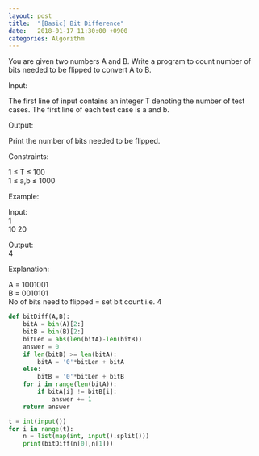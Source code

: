 ```yaml
---
layout: post
title:  "[Basic] Bit Difference"
date:   2018-01-17 11:30:00 +0900
categories: Algorithm
---
```


You are given two numbers A and B. Write a program to count number of bits needed to be flipped to convert A to B.

Input:

The first line of input contains an integer T denoting the number of test cases.
The first line of each test case is a and b.

Output:

Print the number of bits needed to be flipped.

Constraints:

1 ≤ T ≤ 100<br>
1 ≤ a,b ≤ 1000

Example:

Input:<br>
1<br>
10 20

Output:<br>
4
 

Explanation:

A  = 1001001<br>
B  = 0010101<br>
No of bits need to flipped = set bit count i.e. 4


```python
def bitDiff(A,B):
    bitA = bin(A)[2:]
    bitB = bin(B)[2:]
    bitLen = abs(len(bitA)-len(bitB))
    answer = 0
    if len(bitB) >= len(bitA):
        bitA = '0'*bitLen + bitA
    else:
        bitB = '0'*bitLen + bitB
    for i in range(len(bitA)):
        if bitA[i] != bitB[i]:
            answer += 1
    return answer

t = int(input())
for i in range(t):
    n = list(map(int, input().split()))
    print(bitDiff(n[0],n[1]))
```    